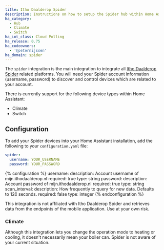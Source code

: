 ```yaml
---
title: Itho Daalderop Spider
description: Instructions on how to setup the Spider hub within Home Assistant.
ha_category:
  - Hub
  - Climate
  - Switch
ha_iot_class: Cloud Polling
ha_release: 0.75
ha_codeowners:
  - '@peternijssen'
ha_domain: spider
---
```


The `spider` integration is the main integration to integrate all [Itho Daalderop Spider](https://www.ithodaalderop.nl/spider-thermostaat) related platforms. You will need your Spider account information (username, password) to discover and control devices which are related to your account.

There is currently support for the following device types within Home Assistant:

- Climate
- Switch

## Configuration

To add your Spider devices into your Home Assistant installation, add the following to your `configuration.yaml` file:

```yaml
spider:
  username: YOUR_USERNAME
  password: YOUR_PASSWORD
```

{% configuration %}
username:
  description: Account username of mijn.ithodaalderop.nl
  required: true
  type: string
password:
  description: Account password of mijn.ithodaalderop.nl
  required: true
  type: string
scan_interval:
  description: How frequently to query for new data. Defaults to 120 seconds.
  required: false
  type: integer
{% endconfiguration %}

<div class='note warning'>
This integration is not affiliated with Itho Daalderop Spider and retrieves data from the endpoints of the mobile application. Use at your own risk.
</div>

### Climate

<div class='note'>
Although this integration lets you change the operation mode to heating or cooling, it doesn't necessarily mean your boiler can. Spider is not aware of your current situation.
</div>
